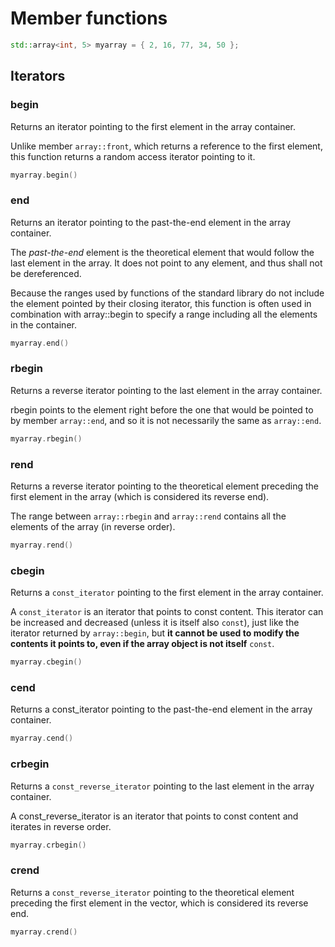 # Member functions

```cpp
std::array<int, 5> myarray = { 2, 16, 77, 34, 50 };
```

## Iterators

### begin

Returns an iterator pointing to the first element in the array container.

Unlike member `array::front`, which returns a reference to the first element, this function returns a random access iterator pointing to it.

```cpp
myarray.begin()
```

### end

Returns an iterator pointing to the past-the-end element in the array container.

The *past-the-end* element is the theoretical element that would follow the last element in the array. It does not point to any element, and thus shall not be dereferenced.

Because the ranges used by functions of the standard library do not include the element pointed by their closing iterator, this function is often used in combination with array::begin to specify a range including all the elements in the container.

```cpp
myarray.end()
```

### rbegin

Returns a reverse iterator pointing to the last element in the array container.

rbegin points to the element right before the one that would be pointed to by member `array::end`, and so it is not necessarily the same as `array::end`.

```cpp
myarray.rbegin()
```

### rend

Returns a reverse iterator pointing to the theoretical element preceding the first element in the array (which is considered its reverse end).

The range between `array::rbegin` and `array::rend` contains all the elements of the array (in reverse order).

```cpp
myarray.rend()
```

### cbegin

Returns a `const_iterator` pointing to the first element in the array container.

A `const_iterator` is an iterator that points to const content. This iterator can be increased and decreased (unless it is itself also `const`), just like the iterator returned by `array::begin`, but **it cannot be used to modify the contents it points to, even if the array object is not itself** `const`.

```cpp
myarray.cbegin()
```

### cend

Returns a const_iterator pointing to the past-the-end element in the array container.

```cpp
myarray.cend()
```

### crbegin

Returns a `const_reverse_iterator` pointing to the last element in the array container.

A const_reverse_iterator is an iterator that points to const content and iterates in reverse order.

```cpp
myarray.crbegin()
```

### crend

Returns a `const_reverse_iterator` pointing to the theoretical element preceding the first element in the vector, which is considered its reverse end.

```cpp
myarray.crend()
```